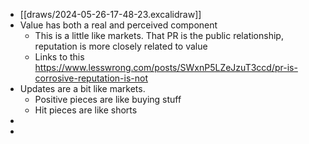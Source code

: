 - [[draws/2024-05-26-17-48-23.excalidraw]]
- Value has both a real and perceived component
	- This is a little like markets. That PR is the public relationship, reputation is more closely related to value
	- Links to this https://www.lesswrong.com/posts/SWxnP5LZeJzuT3ccd/pr-is-corrosive-reputation-is-not
- Updates are a bit like markets.
	- Positive pieces are like buying stuff
	- Hit pieces are like shorts
-
-